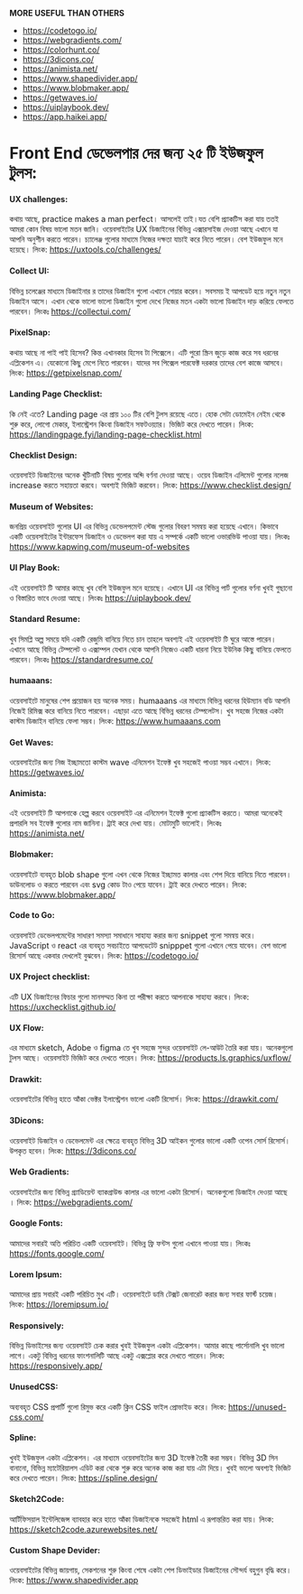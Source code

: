 **MORE USEFUL THAN OTHERS**
- https://codetogo.io/
- https://webgradients.com/
- https://colorhunt.co/
- https://3dicons.co/
- https://animista.net/
- https://www.shapedivider.app/
- https://www.blobmaker.app/
- https://getwaves.io/
- https://uiplaybook.dev/
- https://app.haikei.app/

# Front End ডেভেলপার দের জন্য ২৫ টি ইউজফুল টুলস:
#### UX challenges:
কথায় আছে, practice makes a man perfect। আসলেই তাই।যত বেশি প্র্যাকটিস করা যায় ততই আমরা কোন বিষয় ভালো মতন জানি। ওয়েবসাইটের UX ডিজাইনের বিভিন্ন এক্সারসাইজ দেওয়া আছে এখানে যা আপনি অনুশীন করতে পারেন। চ্যালেঞ্জ গুলোর মাধ্যমে নিজের দক্ষতা যাচাই করে নিতে পারেন। বেশ ইউজফুল মনে হয়েছে। লিংক: https://uxtools.co/challenges/
#### Collect UI:
বিভিন্ন চলেঞ্জের মাধ্যমে ডিজাইনার র তাদের ডিজাইন গুলো এখানে শেয়ার করেন। সবসময় ই আপডেট হয়ে নতুন নতুন ডিজাইন আসে। এখান থেকে ভালো ভালো ডিজাইন গুলো দেখে নিজের মতন একটা ভালো ডিজাইন দাড় করিয়ে ফেলতে পারবেন। লিংকঃ https://collectui.com/
#### PixelSnap:
কথায় আছে না পাই পাই হিসেব? কিন্ত এখানকার হিসেব টা পিক্সেলে। এটি পুরো স্ক্রিন জুড়ে কাজ করে সব ধরনের এপ্লিকেশন এ। যেকোনো কিছু মেপে নিতে পারবেন। যাদের সব পিক্সেল পারফেক্ট দরকার তাদের বেশ কাজে আসবে। লিংক: https://getpixelsnap.com/
#### Landing Page Checklist:
কি নেই এতে? Landing page এর প্রায় ১০০ টির বেশি টুলস রয়েছে এতে। হোক সেটা ডোমেইন নেইম থেকে শুরু করে, লোগো মেকার, ইলাস্ট্রেশন কিংবা ডিজাইন সফটওয়্যার। ভিজিট করে দেখতে পারেন। লিংক: https://landingpage.fyi/landing-page-checklist.html
#### Checklist Design:
ওয়েবসাইট ডিজাইনের অনেক খুঁটিনাটি বিষয় গুলোর অব্দি বর্ণনা দেওয়া আছে। ওয়েব ডিজাইন এলিমেন্ট গুলোর নলেজ increase করতে সহায়তা করবে। অবশ্যই ভিজিট করবেন। লিংক: https://www.checklist.design/
#### Museum of Websites:
জনপ্রিয় ওয়েবসাইট গুলোর UI এর বিভিন্ন ডেভেলপমেন্ট স্টেজ গুলোর বিবরণ সমন্বয় করা হয়েছে এখানে। কিভাবে একটি ওয়েবসাইটের ইন্টারফেস ডিজাইন ও ডেভেলপ করা যায় এ সম্পর্কে একটি ভালো ওভারভিউ পাওয়া যায়। লিংকঃ https://www.kapwing.com/museum-of-websites
#### UI Play Book:
এই ওয়েবসাইট টি আমার কাছে খুব বেশি ইউজফুল মনে হয়েছে। এখানে UI এর বিভিন্ন পার্ট গুলোর বর্ণনা খুবই গুছানো ও বিস্তারিত ভাবে দেওয়া আছে। লিংকঃ https://uiplaybook.dev/
#### Standard Resume:
খুব সিমপ্লি অল্প সময়ে যদি একটি রেজুমি বানিয়ে নিতে চান তাহলে অবশ্যই এই ওয়েবসাইট টি ঘুরে আস্তে পারেন। এখানে আছে বিভিন্ন টেম্পলেট ও এক্সাম্পল যেখান থেকে আপনি নিজেও একটি ধারনা নিয়ে ইউনিক কিছু বানিয়ে ফেলতে পারবেন। লিংকঃ https://standardresume.co/
#### humaaans:
ওয়েবসাইটে মানুষের শেপ প্রয়োজন হয় অনেক সময়। humaaans এর মাধ্যমে বিভিন্ন ধরনের হিউম্যান বডি আপনি নিজেই রিমিক্স করে বানিয়ে নিতে পারবেন। এছাড়া এতে আছে বিভিন্ন ধরনের টেম্পলেটস। খুব সহজে নিজের একটা কাস্টম ডিজাইন বানিয়ে ফেলা সম্ভব। লিংক: https://www.humaaans.com
#### Get Waves:
ওয়েবসাইটের জন্য নিজ ইচ্ছামতো কাস্টম wave এনিমেশন ইফেক্ট খুব সহজেই পাওয়া সম্ভব এখানে। লিংক: https://getwaves.io/
#### Animista:
এই ওয়েবসাইট টি আপনাকে হেল্প করবে ওয়েবসাইট এর এনিমেশন ইফেক্ট গুলো প্র্যাকটিস করতে। আমরা অনেকেই প্রপারলি সব ইফেক্ট গুলোর নাম জানিনা। ট্রাই করে দেখা যায়। মোটামুটি ভালোই। লিংকঃ https://animista.net/
#### Blobmaker:
ওয়েবসাইটে ব্যবহৃত blob shape গুলো এখন থেকে নিজের ইচ্ছামত কালার এবং শেপ দিয়ে বানিয়ে নিতে পারবেন। ডাউনলোড ও করতে পারবেন এবং svg কোড টাও পেয়ে যাবেন। ট্রাই করে দেখতে পারেন। লিংক: https://www.blobmaker.app/
#### Code to Go:
ওয়েবসাইট ডেভেলপমেন্টের সাধারণ সমস্যা সমাধানে সাহায্য করার জন্য snippet গুলো সমন্বয় করে। JavaScript ও react এর ব্যবহৃত সবচাইতে আপডেটেট snipppet গুলো এখানে পেয়ে যাবেন। বেশ ভালো রিসোর্স আছে একবার দেখলেই বুঝবেন। লিংক: https://codetogo.io/
#### UX Project checklist:
এটি UX ডিজাইনের ফিচার গুলো মানসম্মত কিনা তা পরীক্ষা করতে আপনাকে সাহায্য করবে। লিংক: https://uxchecklist.github.io/
#### UX Flow:
এর মাধ্যমে sketch, Adobe ও figma তে খুব সহজে সুন্দর ওয়েবসাইট লে-আউট তৈরি করা যায়। অনেকগুলো টুলস আছে। ওয়েবসাইট ভিজিট করে দেখতে পারেন। লিংক: https://products.ls.graphics/uxflow/
#### Drawkit:
ওয়েবসাইটের বিভিন্ন হাতে আঁকা ভেক্টর ইলাস্ট্রেশন ভালো একটি রিসোর্স। লিংক: https://drawkit.com/
#### 3Dicons:
ওয়েবসাইট ডিজাইন ও ডেভেলমেন্ট এর ক্ষেত্রে ব্যবহৃত বিভিন্ন 3D আইকন গুলোর ভালো একটি ওপেন সোর্স রিসোর্স। উপকৃত হবেন। লিংক: https://3dicons.co/
#### Web Gradients:
ওয়েবসাইটের জন্য বিভিন্ন গ্র্যাডিয়েন্ট ব্যাকগ্রাউন্ড কালার এর ভালো একটা রিসোর্স। অনেকগুলো ডিজাইন দেওয়া আছে । লিংক: https://webgradients.com/
#### Google Fonts:
আমাদের সবারই অতি পরিচিত একটি ওয়েবসাইট। বিভিন্ন ফ্রি ফন্টস গুলো এখানে পাওয়া যায়। লিংকঃ https://fonts.google.com/
#### Lorem Ipsum:
আমাদের প্রায় সবারই একটি পরিচিত মুখ এটি। ওয়েবসাইটে ডামি টেক্সট জেনারেট করার জন্য সবার ফার্স্ট চয়েজ। লিংক: https://loremipsum.io/
#### Responsively:
বিভিন্ন ডিভাইসের জন্য ওয়েবসাইট চেক করার খুবই ইউজফুল একটা এপ্লিকেশন। আমার কাছে পার্সোনালি খুব ভালো লাগে। একটু বিভিন্ন ধরনের ফাংশনালিটি আছে একটু এক্সপ্লোর করে দেখতে পারেন। লিংক: https://responsively.app/
#### UnusedCSS:
অব্যবহৃত CSS প্রপার্টি গুলো রিমুভ করে একটি ক্লিন CSS ফাইল প্রোভাইড করে। লিংক: https://unused-css.com/
#### Spline:
খুবই ইউজফুল একটা এপ্লিকেশন। এর মাধ্যমে ওয়েবসাইটের জন্য 3D ইফেক্ট তৈরী করা সম্ভব। বিভিন্ন 3D সিন বানানো, বিভিন্ন ম্যাটেরিয়ালস এডিট করা থেকে শুরু করে অনেক কাজ করা যায় এটা দিয়ে। খুবই ভালো অবশ্যই ভিজিট করে দেখতে পারেন। লিংক: https://spline.design/
#### Sketch2Code:
আর্টিফিসয়াল ইন্টেলিজেন্স ব্যাবহার করে হাতে আঁকা ডিজাইনকে সহজেই html এ রূপান্তরিত করা যায়। লিংক: https://sketch2code.azurewebsites.net/
#### Custom Shape Devider:
ওয়েবসাইটের বিভিন্ন জায়গায়, সেকশনের শুরু কিংবা শেষে একটা শেপ ডিভাইডার ডিজাইনের সৌন্দর্য বহুগুন বৃদ্ধি করে। লিংক: https://www.shapedivider.app